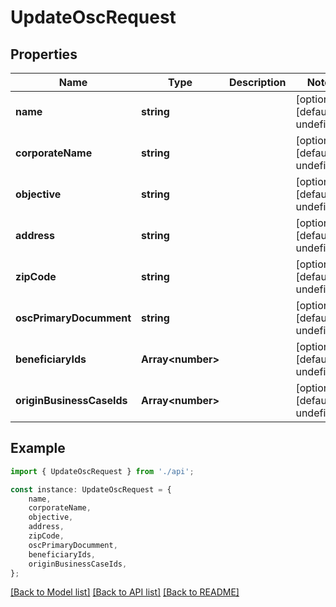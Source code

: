 # UpdateOscRequest


## Properties

Name | Type | Description | Notes
------------ | ------------- | ------------- | -------------
**name** | **string** |  | [optional] [default to undefined]
**corporateName** | **string** |  | [optional] [default to undefined]
**objective** | **string** |  | [optional] [default to undefined]
**address** | **string** |  | [optional] [default to undefined]
**zipCode** | **string** |  | [optional] [default to undefined]
**oscPrimaryDocumment** | **string** |  | [optional] [default to undefined]
**beneficiaryIds** | **Array&lt;number&gt;** |  | [optional] [default to undefined]
**originBusinessCaseIds** | **Array&lt;number&gt;** |  | [optional] [default to undefined]

## Example

```typescript
import { UpdateOscRequest } from './api';

const instance: UpdateOscRequest = {
    name,
    corporateName,
    objective,
    address,
    zipCode,
    oscPrimaryDocumment,
    beneficiaryIds,
    originBusinessCaseIds,
};
```

[[Back to Model list]](../README.md#documentation-for-models) [[Back to API list]](../README.md#documentation-for-api-endpoints) [[Back to README]](../README.md)
